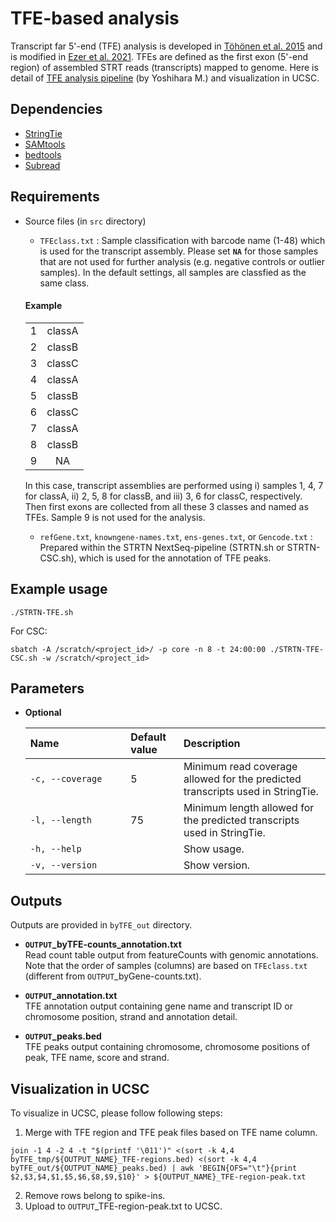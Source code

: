 # TFE-based analysis

Transcript far 5'-end (TFE) analysis is developed in [Töhönen et al. 2015](https://doi.org/10.1038/ncomms9207) and is modified in [Ezer et al. 2021](https://doi.org/10.1016/j.xpro.2021.100995). TFEs are defined as the first exon (5'-end region) of assembled STRT reads (transcripts) mapped to genome. Here is detail of [TFE analysis pipeline](https://github.com/my0916/STRT2) (by Yoshihara M.) and visualization in UCSC.

## Dependencies
- [StringTie](https://ccb.jhu.edu/software/stringtie/)
- [SAMtools](http://samtools.sourceforge.net/)
- [bedtools](https://bedtools.readthedocs.io/en/latest/)
- [Subread](http://subread.sourceforge.net/)

## Requirements
- Source files (in `src` directory)
  - `TFEclass.txt` : Sample classification with barcode name (1-48) which is used for the transcript assembly. Please set __`NA`__ for those samples that are not used for further analysis (e.g. negative controls or outlier samples). In the default settings, all samples are classfied as the same class.
   #### Example
     |     |     |
     | :-: | :-: |
     | 1 | classA | 
     | 2 | classB | 
     | 3 | classC | 
     | 4 | classA | 
     | 5 | classB | 
     | 6 | classC | 
     | 7 | classA | 
     | 8 | classB | 
     | 9 | NA | 
    
  In this case, transcript assemblies are performed using i) samples 1, 4, 7 for classA, ii) 2, 5, 8 for classB, and iii) 3, 6 for classC, respectively. Then first exons are collected from all these 3 classes and named as TFEs. Sample 9 is not used for the analysis. 
  - `refGene.txt`, `knowngene-names.txt`,  `ens-genes.txt`, or `Gencode.txt`  : Prepared within the STRTN NextSeq-pipeline (STRTN.sh or STRTN-CSC.sh), which is used for the annotation of TFE peaks.
  
## Example usage
```
./STRTN-TFE.sh  
```
For CSC:
```
sbatch -A /scratch/<project_id>/ -p core -n 8 -t 24:00:00 ./STRTN-TFE-CSC.sh -w /scratch/<project_id>
```

## Parameters
- __Optional__

   | Name&nbsp;&nbsp;&nbsp;&nbsp;&nbsp;&nbsp;&nbsp;&nbsp;&nbsp;&nbsp;&nbsp;&nbsp;&nbsp;&nbsp;&nbsp;&nbsp;&nbsp;&nbsp;&nbsp;&nbsp;&nbsp;&nbsp;&nbsp;|Default value|Description|
   | :--- | :--- | :--- |
   | `-c, --coverage` | 5 | Minimum read coverage allowed for the predicted transcripts used in StringTie.|
   | `-l, --length` | 75 | Minimum length allowed for the predicted transcripts used in StringTie.|
   | `-h, --help`| | Show usage.|
   | `-v, --version`| | Show version.|

## Outputs
Outputs are provided in `byTFE_out` directory.

- __`OUTPUT`\_byTFE-counts_annotation.txt__ <br>
Read count table output from featureCounts with genomic annotations. Note that the order of samples (columns) are based on `TFEclass.txt` (different from `OUTPUT`\_byGene-counts.txt).

- __`OUTPUT`\_annotation.txt__ <br>
TFE annotation output containing gene name and transcript ID or chromosome position, strand and annotation detail.

- __`OUTPUT`\_peaks.bed__ <br>
TFE peaks output containing chromosome, chromosome positions of peak, TFE name, score and strand.

## Visualization in UCSC
To visualize in UCSC, please follow following steps:

1. Merge with TFE region and TFE peak files based on TFE name column.
```
join -1 4 -2 4 -t "$(printf '\011')" <(sort -k 4,4 byTFE_tmp/${OUTPUT_NAME}_TFE-regions.bed) <(sort -k 4,4 byTFE_out/${OUTPUT_NAME}_peaks.bed) | awk 'BEGIN{OFS="\t"}{print $2,$3,$4,$1,$5,$6,$8,$9,$10}' > ${OUTPUT_NAME}_TFE-region-peak.txt 
```
2. Remove rows belong to spike-ins.
3. Upload to `OUTPUT`\_TFE-region-peak.txt to UCSC.
